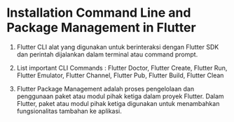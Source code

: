 # Installation Command Line and Package Management in Flutter

1. Flutter CLI alat yang digunakan untuk berinteraksi dengan Flutter SDK dan perintah dijalankan dalam terminal atau command prompt.

2. List important CLI Commands : Flutter Doctor, Flutter Create, Flutter Run, Flutter Emulator, Flutter Channel, Flutter Pub, Flutter Build, Flutter Clean

3. Flutter Package Management adalah proses pengelolaan dan penggunaan paket atau modul pihak ketiga dalam proyek Flutter. Dalam Flutter, paket atau modul pihak ketiga digunakan untuk menambahkan fungsionalitas tambahan ke aplikasi.

